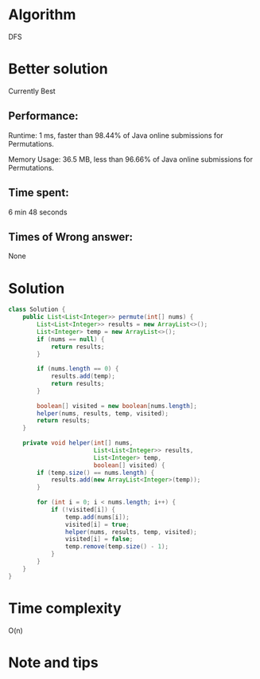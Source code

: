 # Algorithm 

DFS

# Better solution

Currently Best

## Performance:

Runtime: 1 ms, faster than 98.44% of Java online submissions for Permutations.

Memory Usage: 36.5 MB, less than 96.66% of Java online submissions for Permutations.

## Time spent:

6 min 48 seconds

## Times of Wrong answer:

None

# Solution 

```java
class Solution {
    public List<List<Integer>> permute(int[] nums) {
        List<List<Integer>> results = new ArrayList<>();
        List<Integer> temp = new ArrayList<>();
        if (nums == null) {
            return results;
        }          
                  
        if (nums.length == 0) {
            results.add(temp);
            return results;
        }
        
        boolean[] visited = new boolean[nums.length];
        helper(nums, results, temp, visited);
        return results;
    }
                  
    private void helper(int[] nums, 
                        List<List<Integer>> results, 
                        List<Integer> temp,
                        boolean[] visited) {
        if (temp.size() == nums.length) {
            results.add(new ArrayList<Integer>(temp));
        }
        
        for (int i = 0; i < nums.length; i++) {
            if (!visited[i]) {
                temp.add(nums[i]);
                visited[i] = true;
                helper(nums, results, temp, visited);
                visited[i] = false;
                temp.remove(temp.size() - 1);
            }
        }
    }
}
```

# Time complexity

O(n)

# Note and tips

